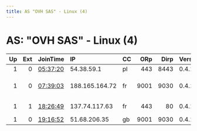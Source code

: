 ```yaml
---
title: AS "OVH SAS" - Linux (4)
---
```


# AS: "OVH SAS" - Linux (4)

|   Up |   Ext | JoinTime                                                                                            | IP             | CC   |   ORp |   Dirp | Version   | Contact                     | Nickname   |   eFamMembers |
|-----:|------:|:----------------------------------------------------------------------------------------------------|:---------------|:-----|------:|-------:|:----------|:----------------------------|:-----------|--------------:|
|    1 |     0 | [05:37:20](https://metrics.torproject.org/rs.html#details/8F95B95C52FC5CFADE64879BCA08F69C66842EDD) | 54.38.59.1     | pl   |   443 |   8443 | 0.4.1.6   | None                        | Unnamed    |             1 |
|    1 |     0 | [07:39:03](https://metrics.torproject.org/rs.html#details/52EEBEAA873C1520915BBE661520F2DC197ED84A) | 188.165.164.72 | fr   |  9001 |   9030 | 0.4.1.6   | Sergey Rusland &lt;return76 | FreeRussia |             1 |
|    1 |     1 | [18:26:49](https://metrics.torproject.org/rs.html#details/D9E1A43F01048D2DE750282F984BFEECC9891D7D) | 137.74.117.63  | fr   |   443 |     80 | 0.4.1.6   | contact@rm-it.fr            | tzkuatnode |             1 |
|    1 |     0 | [19:16:52](https://metrics.torproject.org/rs.html#details/EEF04D754418A1D513864276F8BE067FEB0301BD) | 51.68.206.35   | gb   |  9001 |   9030 | 0.4.1.6   | None                        | Unnamed    |             1 |
